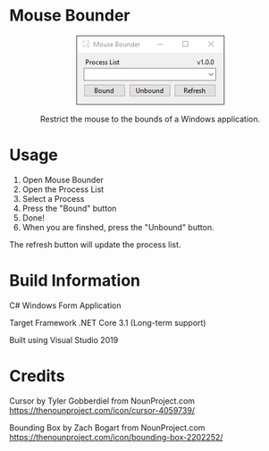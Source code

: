 # Mouse Bounder

<p align="center">
  <img src="https://raw.githubusercontent.com/kdserra/Mouse-Bounder/main/Preview/app.png"/>
</p>

<p align="center">
  Restrict the mouse to the bounds of a Windows application.
</p>

# Usage

1. Open Mouse Bounder
2. Open the Process List
3. Select a Process
4. Press the "Bound" button
5. Done!
6. When you are finshed, press the "Unbound" button.

The refresh button will update the process list.

# Build Information

C# Windows Form Application

Target Framework
.NET Core 3.1 (Long-term support)

Built using Visual Studio 2019

# Credits

Cursor by Tyler Gobberdiel from NounProject.com
https://thenounproject.com/icon/cursor-4059739/

Bounding Box by Zach Bogart from NounProject.com
https://thenounproject.com/icon/bounding-box-2202252/
